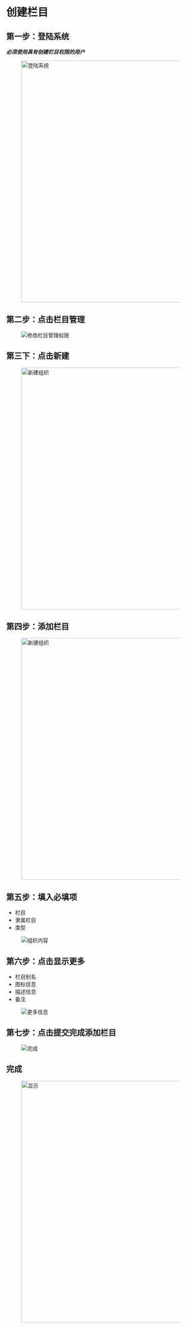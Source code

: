 # 创建栏目

## 第一步：登陆系统

***必须使用具有创建栏目权限的用户***

<figure>
  <img src='generated/images/guide/toh/Login.png' width="1200px" height="644px" alt="登陆系统">
</figure>

## 第二步：点击**栏目管理**

<figure>
  <img src='generated/images/guide/toh/ClickColumnManager.png' alt="修改栏目管理权限">
</figure>



## 第三下：点击**新建**

<figure>
  <img src='generated/images/guide/toh/ClickCreateColumn.png' width="1200px" height="644px" alt="新建组织">
</figure>

## 第四步：**添加栏目**

<figure>
  <img src='generated/images/guide/toh/CreateOrganization.png' width="1200px" height="644px" alt="新建组织">
</figure>


## 第五步：填入必填项

* 栏目
* 隶属栏目
* 类型

<figure>
  <img src='generated/images/guide/toh/OrganizationContent.png' alt="组织内容">
</figure>

## 第六步：点击**显示更多**

* 栏目别名
* 图标信息
* 描述信息
* 备注

<figure>
  <img src='generated/images/guide/toh/CreateOrganizationMoreContent.png' alt="更多信息">
</figure>

## 第七步：点击**提交**完成添加栏目

<figure>
  <img src='generated/images/guide/toh/CreateOrganizationCommit.png' alt="完成">
</figure>

## 完成

<figure>
  <img src='generated/images/guide/toh/CreateOrganizationFinish.png'  width="900px" width="1200px" height="644px" alt="显示">
</figure>